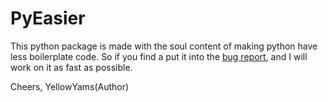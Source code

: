 # PyEasier

This python package is made with the soul content of
making python have less boilerplate code. So if you 
find a put it into the [bug report](), and I will work
on it as fast as possible.

Cheers, YellowYams(Author)
